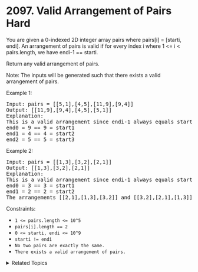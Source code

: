 # 2097. Valid Arrangement of Pairs<br> Hard

You are given a 0-indexed 2D integer array pairs where pairs[i] = [starti, endi]. An arrangement of pairs is valid if for every index i where 1 <= i < pairs.length, we have endi-1 == starti.

Return any valid arrangement of pairs.

Note: The inputs will be generated such that there exists a valid arrangement of pairs.

Example 1:

<pre>
Input: pairs = [[5,1],[4,5],[11,9],[9,4]]
Output: [[11,9],[9,4],[4,5],[5,1]]
Explanation:
This is a valid arrangement since endi-1 always equals starti.
end0 = 9 == 9 = start1 
end1 = 4 == 4 = start2
end2 = 5 == 5 = start3
</pre>

Example 2:

<pre>
Input: pairs = [[1,3],[3,2],[2,1]]
Output: [[1,3],[3,2],[2,1]]
Explanation:
This is a valid arrangement since endi-1 always equals starti.
end0 = 3 == 3 = start1
end1 = 2 == 2 = start2
The arrangements [[2,1],[1,3],[3,2]] and [[3,2],[2,1],[1,3]] are also valid.
</pre>

Constraints:

- `1 <= pairs.length <= 10^5`
- `pairs[i].length == 2`
- `0 <= starti, endi <= 10^9`
- `starti != endi`
- `No two pairs are exactly the same.`
- `There exists a valid arrangement of pairs.`

<details>

<summary> Related Topics </summary>

-   `Euler Path`
-   `DFS`

</details>